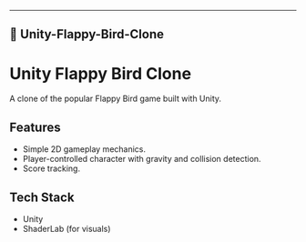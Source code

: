 ---

## 📂 Unity-Flappy-Bird-Clone

# Unity Flappy Bird Clone
A clone of the popular Flappy Bird game built with Unity.

## Features
- Simple 2D gameplay mechanics.
- Player-controlled character with gravity and collision detection.
- Score tracking.

## Tech Stack
- Unity
- ShaderLab (for visuals)
